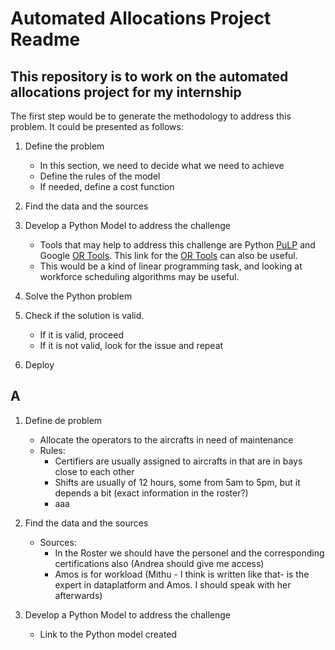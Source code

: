 # Automated Allocations Project Readme

## This repository is to work on the automated allocations project for my internship

The first step would be to generate the methodology to address this problem. It could be presented as follows: 

1. Define the problem
   - In this section, we need to decide what we need to achieve
   - Define the rules of the model
   - If needed, define a cost function
  
2. Find the data and the sources
  
3. Develop a Python Model to address the challenge
   - Tools that may help to address this challenge are Python [PuLP](https://coin-or.github.io/pulp/) and Google [OR Tools](https://github.com/google/or-tools/blob/main/examples/python/shift_scheduling_sat.py). This link for the [OR Tools](https://developers.google.com/optimization/scheduling/employee_scheduling?hl=es-419) can also be useful.
   - This would be a kind of linear programming task, and looking at workforce scheduling algorithms may be useful.
  
4. Solve the Python problem
5. Check if the solution is valid.
   - If it is valid, proceed
   - If it is not valid, look for the issue and repeat
6. Deploy

## A

1. Define de problem
   - Allocate the operators to the aircrafts in need of maintenance
   - Rules: 
      - Certifiers are usually assigned to aircrafts in that are in bays close to each other
      - Shifts are usually of 12 hours, some from 5am to 5pm, but it depends a bit (exact information in the roster?)
      - aaa

2. Find the data and the sources
   - Sources: 
      - In the Roster we should have the personel and the corresponding certifications also (Andrea should give me access)
      - Amos is for workload (Mithu - I think is written like that- is the expert in dataplatform and Amos. I should speak with her afterwards)

3. Develop a Python Model to address the challenge
   - Link to the Python model created
   


